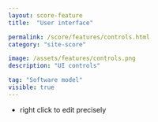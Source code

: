 ```yaml
---
layout: score-feature
title:  "User interface"

permalink: /score/features/controls.html
category: "site-score"

image: /assets/features/controls.png
description: "UI controls"

tag: "Software model"
visible: true
---
```


- right click to edit precisely